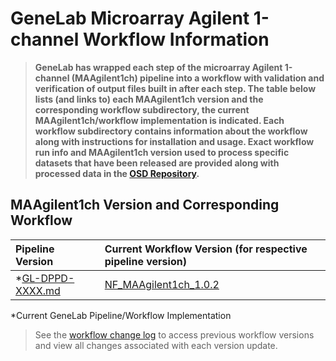 # GeneLab Microarray Agilent 1-channel Workflow Information

> **GeneLab has wrapped each step of the microarray Agilent 1-channel (MAAgilent1ch) pipeline into a workflow with validation and verification of output files built in after each step. The table below lists (and links to) each MAAgilent1ch version and the corresponding workflow subdirectory, the current MAAgilent1ch/workflow implementation is indicated. Each workflow subdirectory contains information about the workflow along with instructions for installation and usage. Exact workflow run info and MAAgilent1ch version used to process specific datasets that have been released are provided along with processed data in the [OSD Repository](https://osdr.nasa.gov/bio/repo/search?q=&data_source=cgene,alsda&data_type=study).**  

## MAAgilent1ch Version and Corresponding Workflow

|Pipeline Version|Current Workflow Version (for respective pipeline version)|
|:---------------|:---------------------------------------------------------|
|*[GL-DPPD-XXXX.md](../Pipeline_GL-DPPD-XXXX_Versions/GL-DPPD-XXXX.md)|[NF_MAAgilent1ch_1.0.2](NF_MAAgilent1ch)|

*Current GeneLab Pipeline/Workflow Implementation

> See the [workflow change log](NF_MAAgilent1ch/CHANGELOG.md) to access previous workflow versions and view all changes associated with each version update. 
